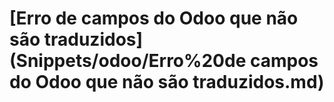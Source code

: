 # \[Erro de campos do Odoo que não são traduzidos]\(Snippets/odoo/Erro%20de campos do Odoo que não são traduzidos.md)

